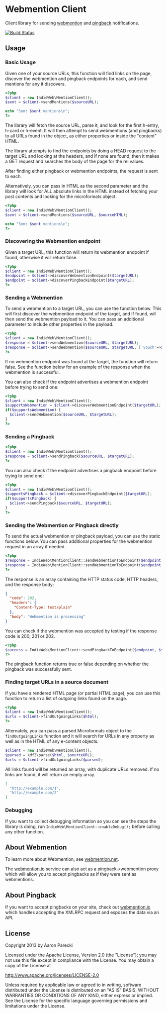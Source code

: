 Webmention Client
=================

Client library for sending [webmention](http://indiewebcamp.com/webmention) and [pingback](http://indiewebcamp.com/pingback) notifications.

[![Build Status](https://travis-ci.org/indieweb/mention-client-php.png?branch=master)](http://travis-ci.org/indieweb/mention-client-php)

Usage
-----

### Basic Usage

Given one of your source URLs, this function will find links on the page,
discover the webmention and pingback endpoints for each, and send mentions for any
it discovers.

```php
<?php
$client = new IndieWeb\MentionClient();
$sent = $client->sendMentions($sourceURL);

echo "Sent $sent mentions\n";
?>
```

The library will fetch the source URL, parse it, and look for the first h-entry,
h-card or h-event. It will then attempt to send webmentions (and pingbacks) to
all URLs found in the object, as either properties or inside the "content" HTML.

The library attempts to find the endpoints by doing a HEAD request to the target URL
and looking at the headers, and if none are found, then it makes a GET request
and searches the body of the page for the rel values.

After finding either pingback or webmention endpoints, the request is sent to each.

Alternatively, you can pass in HTML as the second parameter and the library will
look for ALL absolute links in the HTML instead of fetching your post contents and
looking for the microformats object.

```php
<?php
$client = new IndieWeb\MentionClient();
$sent = $client->sendMentions($sourceURL, $sourceHTML);

echo "Sent $sent mentions\n";
?>
```

### Discovering the Webmention endpoint

Given a target URL, this function will return its webmention endpoint
if found, otherwise it will return false.

```php
<?php
$client = new IndieWeb\MentionClient();
$endpoint = $client->discoverWebmentionEndpoint($targetURL);
$endpoint = $client->discoverPingbackEndpoint($targetURL);
?>
```

### Sending a Webmention

To send a webmention to a target URL, you can use the function below. This will
first discover the webmention endpoint of the target, and if found, will then
send the webmention payload to it. You can pass an additional parameter to include
other properties in the payload.

```php
<?php
$client = new IndieWeb\MentionClient();
$response = $client->sendWebmention($sourceURL, $targetURL);
$response = $client->sendWebmention($sourceURL, $targetURL, ['vouch'=>$vouch]);
?>
```

If no webmention endpoint was found at the target, the function will return false.
See the function below for an example of the response when the webmention is successful.

You can also check if the endpoint advertises a webmention endpoint before trying
to send one:

```php
<?php
$client = new IndieWeb\MentionClient();
$supportsWebmention = $client->discoverWebmentionEndpoint($targetURL);
if($supportsWebmention) {
  $client->sendWebmention($sourceURL, $targetURL);
}
?>
```

### Sending a Pingback

```php
<?php
$client = new IndieWeb\MentionClient();
$response = $client->sendPingback($sourceURL, $targetURL);
?>
```

You can also check if the endpoint advertises a pingback endpoint before trying
to send one:

```php
<?php
$client = new IndieWeb\MentionClient();
$supportsPingback = $client->discoverPingbackEndpoint($targetURL);
if($supportsPingback) {
  $client->sendPingback($sourceURL, $targetURL);
}
?>
```

### Sending the Webmention or Pingback directly

To send the actual webmention or pingback payload, you can use the static functions below.
You can pass additional properties for the webmention request in an array if needed.

```php
<?php
$response = IndieWeb\MentionClient::sendWebmentionToEndpoint($endpoint, $source, $target);
$response = IndieWeb\MentionClient::sendWebmentionToEndpoint($endpoint, $source, $target, ['vouch'=>$vouch]);
?>
```

The response is an array containing the HTTP status code, HTTP headers, and the response body:

```json
{
  "code": 202,
  "headers": {
    "Content-Type: text/plain"
  },
  "body": "Webmention is processing"
}
```

You can check if the webmention was accepted by testing if the response code is 200, 201 or 202.

```php
<?php
$success = IndieWeb\MentionClient::sendPingbackToEndpoint($endpoint, $source, $target);
?>
```

The pingback function returns true or false depending on whether the pingback was successfully sent.



### Finding target URLs in a source document

If you have a rendered HTML page (or partial HTML page), you can use this function to
return a list of outgoing links found on the page.

```php
<?php
$client = new IndieWeb\MentionClient();
$urls = $client->findOutgoingLinks($html);
?>
```

Alternately, you can pass a parsed Microformats object to the `findOutgoingLinks`
function and it will search for URLs in any property as well as in the HTML of
any e-content objects.

```php
$client = new IndieWeb\MentionClient();
$parsed = \Mf2\parse($html, $sourceURL);
$urls = $client->findOutgoingLinks($parsed);
```

All links found will be returned an array, with duplicate URLs removed. If no links
are found, it will return an empty array.

```json
[
  "http://example.com/1",
  "http://example.com/2"
]
```


### Debugging

If you want to collect debugging information so you can see the steps the library
is doing, run `IndieWeb\MentionClient::enableDebug();` before calling any other function.




About Webmention
----------------

To learn more about Webmention, see [webmention.net](http://webmention.net).

The [webmention.io](http://webmention.io/) service can also act as a pingback->webmention
proxy which will allow you to accept pingbacks as if they were sent as webmentions.


About Pingback
--------------

If you want to accept pingbacks on your site, check out [webmention.io](http://webmention.io/#use-it)
which handles accepting the XMLRPC request and exposes the data via an API.


License
-------

Copyright 2013 by Aaron Parecki

Licensed under the Apache License, Version 2.0 (the "License");
you may not use this file except in compliance with the License.
You may obtain a copy of the License at

   http://www.apache.org/licenses/LICENSE-2.0

Unless required by applicable law or agreed to in writing, software
distributed under the License is distributed on an "AS IS" BASIS,
WITHOUT WARRANTIES OR CONDITIONS OF ANY KIND, either express or implied.
See the License for the specific language governing permissions and
limitations under the License.
